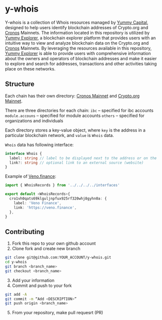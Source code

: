 # y-whois

Y-whois is a collection of Whois resources managed by [Yummy Capital](https://yummy.capital), designed to help users identify blockchain addresses of Crypto.org and [Cronos](https://cronos.org) Mainnets. The information located in this repository is utilized by [Yummy Explorer](https://explorer.yummy.capital), a blockchain explorer platform that provides users with an intuitive way to view and analyze blockchain data on the Crypto.org and [Cronos](https://cronos.org) Mainnets. By leveraging the resources available in this repository, [Yummy Explorer](https://explorer.yummy.capital) is able to provide users with comprehensive information about the owners and operators of blockchain addresses and make it easier to explore and search for addresses, transactions and other activities taking place on these networks.

## Structure

Each chain has their own directory: [Cronos Mainnet](./src/whois/cronos/) and [Crypto.org Mainnet](./src/whois/crypto.org/).

There are three directories for each chain:
`ibc` – specified for ibc accounts
`module.accouns` – specified for module accounts
`others` – specified for organizations and individuals

Each directory stores a key-value object, where `key` is the address in a particular blockchain network, and `value` is `Whois` data.

`Whois` data has following interface:

```ts
interface Whois {
  label: string // label to be displayed next to the address or on the address page
  link?: string // optional link to an external source (website)
}
```

Example of [Veno.finance](./src//whois/crypto.org/others/veno.finance/index.ts):

```ts
import { WhoisRecords } from '../../../../interfaces'

export default <WhoisRecords>{
  cro1vh0qats69klguljnpfux925rf320whj8gyhn0a: {
    label: 'Veno Finance',
    link: 'https://veno.finance',
  },
}
```

## Contributing

1. Fork this repo to your own github account
2. Clone fork and create new branch

```bash
git clone git@github.com:YOUR_ACCOUNT/y-whois.git
cd y-whois
git branch <branch_name>
git checkout <branch_name>
```

3. Add your information
4. Commit and push to your fork

```bash
git add -A
git commit -m “Add <DESCRIPTION>”
git push origin <branch_name>
```

5. From your repository, make pull requesrt (PR)
